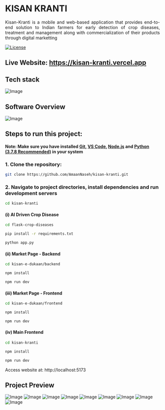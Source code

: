 # KISAN KRANTI

<p align="justify">
Kisan-Kranti is a mobile and web-based application that provides end-to-end solution to Indian farmers for early detection
of crop diseases, treatment and management along with commercialization of their products through digital marketting
</p>

<a href="https://creativecommons.org/licenses/by-nc/4.0/" target="_blank" >![License](https://img.shields.io/badge/License-Creative%20Commons%20BY--NC%204.0-brightgreen) </a>

## Live Website: https://kisan-kranti.vercel.app

## Tech stack

![Image](https://github.com/user-attachments/assets/c01aa50d-dce4-4d64-a998-6091468a181b)

## Software Overview

![Image](https://github.com/user-attachments/assets/c3155d79-deb4-41e1-bf48-b9180291de48)

## Steps to run this project:

#### Note: Make sure you have installed <a href="https://git-scm.com/downloads">Git</a>, <a href="https://code.visualstudio.com/download">VS Code</a>, <a href="https://nodejs.org/en/download">Node.js</a> and <a href="https://www.python.org/downloads/release/python-378/">Python (3.7.8 Recommended)</a> in your system

### 1. Clone the repository:

```bash
git clone https://github.com/AmaanNaseh/kisan-kranti.git
```

### 2. Navigate to project directories, install dependencies and run development servers

```bash
cd kisan-kranti
```

#### (i) AI Driven Crop Disease

```bash
cd flask-crop-diseases
```

```bash
pip install -r requirements.txt
```

```bash
python app.py
```

#### (ii) Market Page - Backend

```bash
cd kisan-e-dukaan/backend
```

```bash
npm install
```

```bash
npm run dev
```

#### (iii) Market Page - Frontend

```bash
cd kisan-e-dukaan/frontend
```

```bash
npm install
```

```bash
npm run dev
```

#### (iv) Main Frontend

```bash
cd kisan-kranti
```

```bash
npm install
```

```bash
npm run dev
```

Access website at: http://localhost:5173

## Project Preview

![Image](https://github.com/user-attachments/assets/d375aa63-dd28-4a6a-a84c-8c645932ff43)
![Image](https://github.com/user-attachments/assets/2465b3ef-5dbc-446c-b0b5-bde5507d810e)
![Image](https://github.com/user-attachments/assets/5d7a0a37-b5d3-461c-86aa-b05925973465)
![Image](https://github.com/user-attachments/assets/90c82b0a-f9d1-4778-b8cc-16b6c59059af)
![Image](https://github.com/user-attachments/assets/081b100f-682c-4641-bfce-48d33927f864)
![Image](https://github.com/user-attachments/assets/43aa1865-239f-4031-af1e-ed4c4dcfe675)
![Image](https://github.com/user-attachments/assets/afb2568a-21e2-42ad-8326-638533aa5d73)
![Image](https://github.com/user-attachments/assets/55e380ab-bb28-4e04-8979-9eb48cb9a5b4)
![Image](https://github.com/user-attachments/assets/ab5e0371-24c3-4258-bfdb-3c44f255840a)
